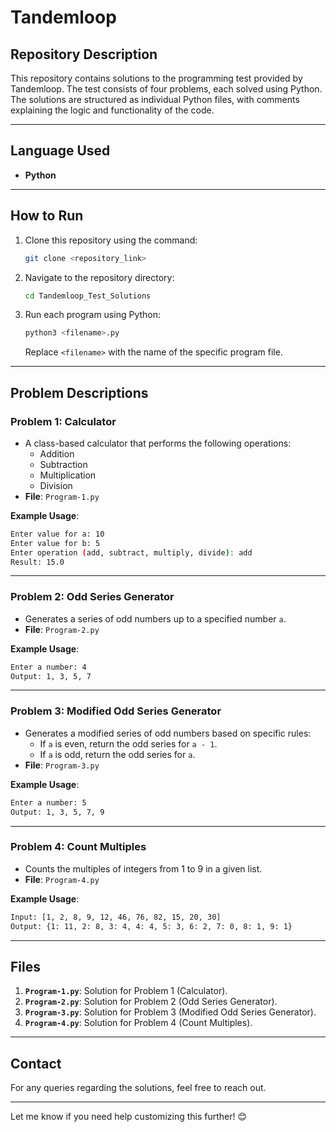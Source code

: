 # Tandemloop 

## **Repository Description**
This repository contains solutions to the programming test provided by Tandemloop. The test consists of four problems, each solved using Python. The solutions are structured as individual Python files, with comments explaining the logic and functionality of the code.

---

## **Language Used**
- **Python**

---

## **How to Run**
1. Clone this repository using the command:  
   ```bash
   git clone <repository_link>
   ```
2. Navigate to the repository directory:  
   ```bash
   cd Tandemloop_Test_Solutions
   ```
3. Run each program using Python:  
   ```bash
   python3 <filename>.py
   ```
   Replace `<filename>` with the name of the specific program file.

---

## **Problem Descriptions**

### **Problem 1: Calculator**
- A class-based calculator that performs the following operations:
  - Addition
  - Subtraction
  - Multiplication
  - Division
- **File**: `Program-1.py`

**Example Usage**:  
```bash
Enter value for a: 10  
Enter value for b: 5  
Enter operation (add, subtract, multiply, divide): add  
Result: 15.0
```

---

### **Problem 2: Odd Series Generator**
- Generates a series of odd numbers up to a specified number `a`.
- **File**: `Program-2.py`

**Example Usage**:  
```bash
Enter a number: 4  
Output: 1, 3, 5, 7
```

---

### **Problem 3: Modified Odd Series Generator**
- Generates a modified series of odd numbers based on specific rules:
  - If `a` is even, return the odd series for `a - 1`.
  - If `a` is odd, return the odd series for `a`.
- **File**: `Program-3.py`

**Example Usage**:  
```bash
Enter a number: 5  
Output: 1, 3, 5, 7, 9
```

---

### **Problem 4: Count Multiples**
- Counts the multiples of integers from 1 to 9 in a given list.
- **File**: `Program-4.py`

**Example Usage**:  
```bash
Input: [1, 2, 8, 9, 12, 46, 76, 82, 15, 20, 30]  
Output: {1: 11, 2: 8, 3: 4, 4: 4, 5: 3, 6: 2, 7: 0, 8: 1, 9: 1}
```

---

## **Files**
1. **`Program-1.py`**: Solution for Problem 1 (Calculator).
2. **`Program-2.py`**: Solution for Problem 2 (Odd Series Generator).
3. **`Program-3.py`**: Solution for Problem 3 (Modified Odd Series Generator).
4. **`Program-4.py`**: Solution for Problem 4 (Count Multiples).

---


## **Contact**
For any queries regarding the solutions, feel free to reach out.

---

Let me know if you need help customizing this further! 😊
